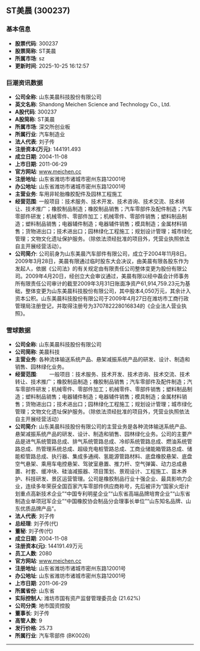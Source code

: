 ## ST美晨 (300237)

### 基本信息

- **股票代码**: 300237
- **股票简称**: ST美晨
- **所属市场**: sz
- **更新时间**: 2025-10-25 16:12:57

### 巨潮资讯数据

- **公司全称**: 山东美晨科技股份有限公司
- **英文名称**: Shandong Meichen Science and Technology Co., Ltd.
- **A股代码**: 300237
- **A股简称**: ST美晨
- **所属市场**: 深交所创业板
- **所属行业**: 汽车制造业
- **法人代表**: 刘子传
- **注册资本(万元)**: 144191.493
- **成立日期**: 2004-11-08
- **上市日期**: 2011-06-29
- **官方网站**: www.meichen.cc
- **注册地址**: 山东省潍坊市诸城市密州东路12001号
- **办公地址**: 山东省潍坊市诸城市密州东路12001号
- **主营业务**: 车用非轮胎橡胶配件及园林工程施工
- **经营范围**: 一般项目：技术服务、技术开发、技术咨询、技术交流、技术转让、技术推广；橡胶制品制造；橡胶制品销售；汽车零部件及配件制造；汽车零部件研发；机械零件、零部件加工；机械零件、零部件销售；塑料制品制造；塑料制品销售；电器辅件制造；电器辅件销售；模具制造；金属材料销售；货物进出口；技术进出口；园林绿化工程施工；规划设计管理；城市绿化管理；文物文化遗址保护服务。（除依法须经批准的项目外，凭营业执照依法自主开展经营活动）。
- **公司简介**: 公司前身为山东美晨汽车部件有限公司，成立于2004年11月8日。2009年3月28日，美晨有限通过临时股东大会决议，由美晨有限各股东作为发起人，依据《公司法》的有关规定由有限责任公司整体变更为股份有限公司。2009年4月20日，经创立大会审议通过，美晨有限以经中磊会计师事务所有限责任公司审计的截至2009年3月31日账面净资产61,914,759.23元为基础，整体变更为山东美晨科技股份有限公司，其中股本4,050万元，其余计入资本公积。山东美晨科技股份有限公司于2009年4月27日在潍坊市工商行政管理局注册登记，并取得注册号为370782228016834的《企业法人营业执照》。

### 雪球数据

- **公司全称**: 山东美晨科技股份有限公司
- **公司简称**: 美晨科技
- **主营业务**: 各种流体输送系统产品、悬架减振系统产品的研发、设计、制造和销售、园林绿化业务。
- **经营范围**: 　　一般项目：技术服务、技术开发、技术咨询、技术交流、技术转让、技术推广；橡胶制品制造；橡胶制品销售；汽车零部件及配件制造；汽车零部件研发；机械零件、零部件加工；机械零件、零部件销售；塑料制品制造；塑料制品销售；电器辅件制造；电器辅件销售；模具制造；金属材料销售；货物进出口；技术进出口；园林绿化工程施工；规划设计管理；城市绿化管理；文物文化遗址保护服务。（除依法须经批准的项目外，凭营业执照依法自主开展经营活动）
- **公司简介**: 山东美晨科技股份有限公司的主营业务是各种流体输送系统产品、悬架减振系统产品的研发、设计、制造和销售、园林绿化业务。公司的主要产品是进气系统管路总成、排气系统管路总成、冷却系统管路总成、燃油系统管路总成、热管理系统总成、超级充电桩管路总成、工商业储能箱管路总成、储能柜管路总成、执行器、集成多通阀、氢能源管路材料、底盘橡胶悬架、底盘空气悬架、乘用车电控悬架、驾驶室悬置、推力杆、空气弹簧、动力总成悬置、衬套、缓冲块、硅油减振器、项目策划、景观设计、工程施工、苗木养护、科技研发、景区运营管理。公司是橡胶制品行业十强企业、最具影响力企业，连续多年荣获全国百家汽车零部件供应商称号，先后被评为“国家火炬计划重点高新技术企业”“中国专利明星企业”“山东省高端品牌培育企业”“山东省制造业单项冠军企业”“中国橡胶协会制品分会理事长单位”“山东知名品牌、山东优质品牌产品”。
- **法人代表**: 刘子传
- **总经理**: 刘子传(代)
- **董秘**: 刘子传(代)
- **成立日期**: 2004-11-08
- **注册资本(元)**: 144191.49万元
- **员工人数**: 2080
- **官方网站**: www.meichen.cc
- **注册地址**: 山东省潍坊市诸城市密州东路12001号
- **办公地址**: 山东省潍坊市诸城市密州东路12001号
- **上市日期**: 2011-06-29
- **所属省份**: 山东省
- **实际控制人**: 潍坊市国有资产监督管理委员会 (21.62%)
- **公司分类**: 地市国资控股
- **董事长**: 刘子传
- **高管人数**: 9
- **发行价格**: 25.73
- **所属行业**: 汽车零部件 (BK0026)

---